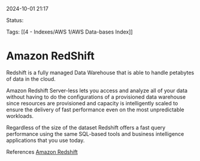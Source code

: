 2024-10-01 21:17

Status:

Tags:
[[4 - Indexes/AWS 1/AWS Data-bases Index]]
# Amazon RedShift

Redshift is a fully managed Data Warehouse that is able to handle petabytes of data in the cloud.

Amazon Redshift Server-less lets you access and analyze all of your data without having to do the configurations of a provisioned data warehouse since resources are provisioned and capacity is intelligently scaled to ensure the delivery of fast performance even on the most unpredictable workloads.

Regardless of the size of the dataset Redshift offers a fast query performance using the same SQL-based tools and business intelligence applications that you use today.

References 
[Amazon Redshift]()